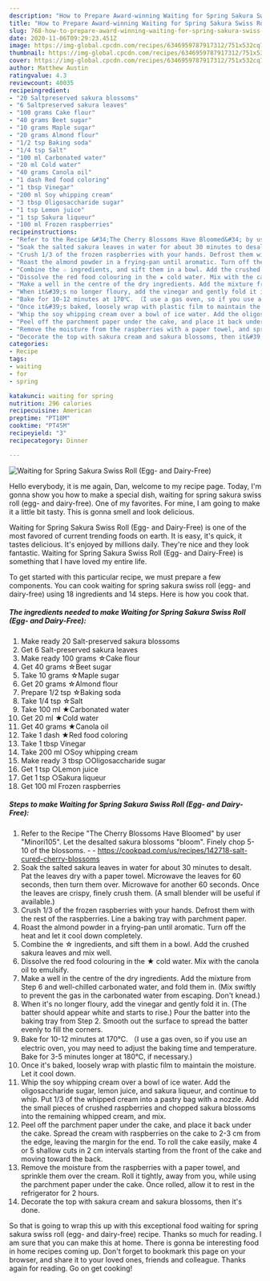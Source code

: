 ```yaml
---
description: "How to Prepare Award-winning Waiting for Spring Sakura Swiss Roll (Egg- and Dairy-Free)"
title: "How to Prepare Award-winning Waiting for Spring Sakura Swiss Roll (Egg- and Dairy-Free)"
slug: 768-how-to-prepare-award-winning-waiting-for-spring-sakura-swiss-roll-egg-and-dairy-free
date: 2020-11-06T09:29:23.451Z
image: https://img-global.cpcdn.com/recipes/6346959787917312/751x532cq70/waiting-for-spring-sakura-swiss-roll-egg-and-dairy-free-recipe-main-photo.jpg
thumbnail: https://img-global.cpcdn.com/recipes/6346959787917312/751x532cq70/waiting-for-spring-sakura-swiss-roll-egg-and-dairy-free-recipe-main-photo.jpg
cover: https://img-global.cpcdn.com/recipes/6346959787917312/751x532cq70/waiting-for-spring-sakura-swiss-roll-egg-and-dairy-free-recipe-main-photo.jpg
author: Matthew Austin
ratingvalue: 4.3
reviewcount: 40035
recipeingredient:
- "20 Saltpreserved sakura blossoms"
- "6 Saltpreserved sakura leaves"
- "100 grams Cake flour"
- "40 grams Beet sugar"
- "10 grams Maple sugar"
- "20 grams Almond flour"
- "1/2 tsp Baking soda"
- "1/4 tsp Salt"
- "100 ml Carbonated water"
- "20 ml Cold water"
- "40 grams Canola oil"
- "1 dash Red food coloring"
- "1 tbsp Vinegar"
- "200 ml Soy whipping cream"
- "3 tbsp Oligosaccharide sugar"
- "1 tsp Lemon juice"
- "1 tsp Sakura liqueur"
- "100 ml Frozen raspberries"
recipeinstructions:
- "Refer to the Recipe &#34;The Cherry Blossoms Have Bloomed&#34; by user &#34;Minori105&#34;. Let the desalted sakura blossoms &#34;bloom&#34;. Finely chop 5-10 of the blossoms.  https://cookpad.com/us/recipes/142718-salt-cured-cherry-blossoms"
- "Soak the salted sakura leaves in water for about 30 minutes to desalt. Pat the leaves dry with a paper towel. Microwave the leaves for 60 seconds, then turn them over. Microwave for another 60 seconds. Once the leaves are crispy, finely crush them. (A small blender will be useful if available.)"
- "Crush 1/3 of the frozen raspberries with your hands. Defrost them with the rest of the raspberries. Line a baking tray with parchment paper."
- "Roast the almond powder in a frying-pan until aromatic. Turn off the heat and let it cool down completely."
- "Combine the ☆ ingredients, and sift them in a bowl. Add the crushed sakura leaves and mix well."
- "Dissolve the red food colouring in the ★ cold water. Mix with the canola oil to emulsify."
- "Make a well in the centre of the dry ingredients. Add the mixture from Step 6 and well-chilled carbonated water, and fold them in. (Mix swiftly to prevent the gas in the carbonated water from escaping. Don&#39;t knead.)"
- "When it&#39;s no longer floury, add the vinegar and gently fold it in. (The batter should appear white and starts to rise.) Pour the batter into the baking tray from Step 2. Smooth out the surface to spread the batter evenly to fill the corners."
- "Bake for 10-12 minutes at 170℃. （I use a gas oven, so if you use an electric oven, you may need to adjust the baking time and temperature. Bake for 3-5 minutes longer at 180℃, if necessary.)"
- "Once it&#39;s baked, loosely wrap with plastic film to maintain the moisture. Let it cool down."
- "Whip the soy whipping cream over a bowl of ice water. Add the oligosaccharide sugar, lemon juice, and sakura liqueur, and continue to whip. Put 1/3 of the whipped cream into a pastry bag with a nozzle. Add the small pieces of crushed raspberries and chopped sakura blossoms into the remaining whipped cream, and mix."
- "Peel off the parchment paper under the cake, and place it back under the cake. Spread the cream with raspberries on the cake to 2-3 cm from the edge, leaving the margin for the end. To roll the cake easily, make 4 or 5 shallow cuts in 2 cm intervals starting from the front of the cake and moving toward the back."
- "Remove the moisture from the raspberries with a paper towel, and sprinkle them over the cream. Roll it tightly, away from you, while using the parchment paper under the cake. Once rolled, allow it to rest in the refrigerator for 2 hours."
- "Decorate the top with sakura cream and sakura blossoms, then it&#39;s done."
categories:
- Recipe
tags:
- waiting
- for
- spring

katakunci: waiting for spring 
nutrition: 296 calories
recipecuisine: American
preptime: "PT18M"
cooktime: "PT45M"
recipeyield: "3"
recipecategory: Dinner

---
```



![Waiting for Spring Sakura Swiss Roll (Egg- and Dairy-Free)](https://img-global.cpcdn.com/recipes/6346959787917312/751x532cq70/waiting-for-spring-sakura-swiss-roll-egg-and-dairy-free-recipe-main-photo.jpg)

Hello everybody, it is me again, Dan, welcome to my recipe page. Today, I'm gonna show you how to make a special dish, waiting for spring sakura swiss roll (egg- and dairy-free). One of my favorites. For mine, I am going to make it a little bit tasty. This is gonna smell and look delicious.

Waiting for Spring Sakura Swiss Roll (Egg- and Dairy-Free) is one of the most favored of current trending foods on earth. It is easy, it's quick, it tastes delicious. It's enjoyed by millions daily. They're nice and they look fantastic. Waiting for Spring Sakura Swiss Roll (Egg- and Dairy-Free) is something that I have loved my entire life.




To get started with this particular recipe, we must prepare a few components. You can cook waiting for spring sakura swiss roll (egg- and dairy-free) using 18 ingredients and 14 steps. Here is how you cook that.

<!--inarticleads1-->

##### The ingredients needed to make Waiting for Spring Sakura Swiss Roll (Egg- and Dairy-Free):

1. Make ready 20 Salt-preserved sakura blossoms
1. Get 6 Salt-preserved sakura leaves
1. Make ready 100 grams ☆Cake flour
1. Get 40 grams ☆Beet sugar
1. Take 10 grams ☆Maple sugar
1. Get 20 grams ☆Almond flour
1. Prepare 1/2 tsp ☆Baking soda
1. Take 1/4 tsp ☆Salt
1. Take 100 ml ★Carbonated water
1. Get 20 ml ★Cold water
1. Get 40 grams ★Canola oil
1. Take 1 dash ★Red food coloring
1. Take 1 tbsp Vinegar
1. Take 200 ml ○Soy whipping cream
1. Make ready 3 tbsp ○Oligosaccharide sugar
1. Get 1 tsp ○Lemon juice
1. Get 1 tsp ○Sakura liqueur
1. Get 100 ml Frozen raspberries




<!--inarticleads2-->

##### Steps to make Waiting for Spring Sakura Swiss Roll (Egg- and Dairy-Free):

1. Refer to the Recipe &#34;The Cherry Blossoms Have Bloomed&#34; by user &#34;Minori105&#34;. Let the desalted sakura blossoms &#34;bloom&#34;. Finely chop 5-10 of the blossoms. -  - https://cookpad.com/us/recipes/142718-salt-cured-cherry-blossoms
1. Soak the salted sakura leaves in water for about 30 minutes to desalt. Pat the leaves dry with a paper towel. Microwave the leaves for 60 seconds, then turn them over. Microwave for another 60 seconds. Once the leaves are crispy, finely crush them. (A small blender will be useful if available.)
1. Crush 1/3 of the frozen raspberries with your hands. Defrost them with the rest of the raspberries. Line a baking tray with parchment paper.
1. Roast the almond powder in a frying-pan until aromatic. Turn off the heat and let it cool down completely.
1. Combine the ☆ ingredients, and sift them in a bowl. Add the crushed sakura leaves and mix well.
1. Dissolve the red food colouring in the ★ cold water. Mix with the canola oil to emulsify.
1. Make a well in the centre of the dry ingredients. Add the mixture from Step 6 and well-chilled carbonated water, and fold them in. (Mix swiftly to prevent the gas in the carbonated water from escaping. Don&#39;t knead.)
1. When it&#39;s no longer floury, add the vinegar and gently fold it in. (The batter should appear white and starts to rise.) Pour the batter into the baking tray from Step 2. Smooth out the surface to spread the batter evenly to fill the corners.
1. Bake for 10-12 minutes at 170℃. （I use a gas oven, so if you use an electric oven, you may need to adjust the baking time and temperature. Bake for 3-5 minutes longer at 180℃, if necessary.)
1. Once it&#39;s baked, loosely wrap with plastic film to maintain the moisture. Let it cool down.
1. Whip the soy whipping cream over a bowl of ice water. Add the oligosaccharide sugar, lemon juice, and sakura liqueur, and continue to whip. Put 1/3 of the whipped cream into a pastry bag with a nozzle. Add the small pieces of crushed raspberries and chopped sakura blossoms into the remaining whipped cream, and mix.
1. Peel off the parchment paper under the cake, and place it back under the cake. Spread the cream with raspberries on the cake to 2-3 cm from the edge, leaving the margin for the end. To roll the cake easily, make 4 or 5 shallow cuts in 2 cm intervals starting from the front of the cake and moving toward the back.
1. Remove the moisture from the raspberries with a paper towel, and sprinkle them over the cream. Roll it tightly, away from you, while using the parchment paper under the cake. Once rolled, allow it to rest in the refrigerator for 2 hours.
1. Decorate the top with sakura cream and sakura blossoms, then it&#39;s done.




So that is going to wrap this up with this exceptional food waiting for spring sakura swiss roll (egg- and dairy-free) recipe. Thanks so much for reading. I am sure that you can make this at home. There is gonna be interesting food in home recipes coming up. Don't forget to bookmark this page on your browser, and share it to your loved ones, friends and colleague. Thanks again for reading. Go on get cooking!
